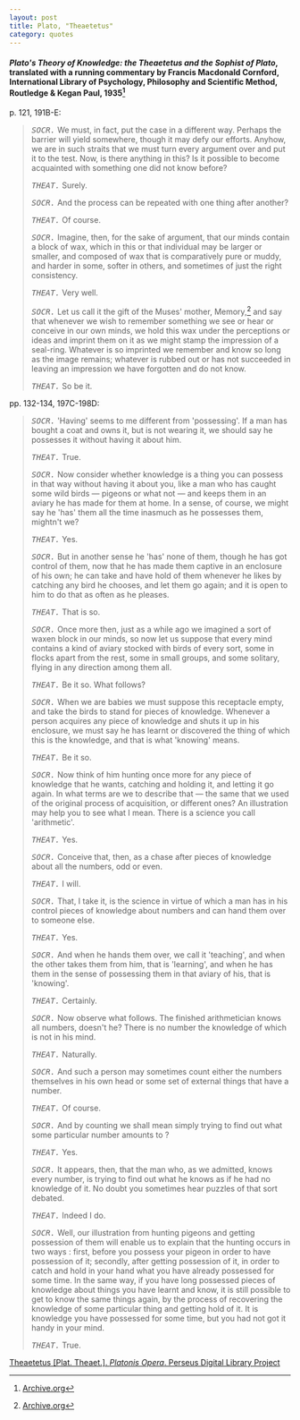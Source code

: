 ```yaml
---
layout: post
title: Plato, "Theaetetus"
category: quotes
---
```


#### *Plato's Theory of Knowledge: the *Theaetetus* and the *Sophist* of Plato*, translated with a running commentary by Francis Macdonald Cornford, International Library of Psychology, Philosophy and Scientific Method, Routledge & Kegan Paul, 1935[^1]

[^1]: [Archive.org](https://archive.org/details/in.ernet.dli.2015.136245/page/n8/mode/1up)

p. 121, 191B-E:

> <TT>*SOCR.*</TT> We must, in fact, put the case in a different way. Perhaps the barrier will yield somewhere, though it may defy our efforts. Anyhow, we are in such straits that we must turn every argument over and put it to the test. Now, is there anything in this? Is it possible to become acquainted with something one did not know before?
>
> <TT>*THEAT.*</TT> Surely.
>
> <TT>*SOCR.*</TT> And the process can be repeated with one thing after another?
>
> <TT>*THEAT.*</TT> Of course.
>
> <TT>*SOCR.*</TT> Imagine, then, for the sake of argument, that our minds contain a block of wax, which in this or that individual may be larger or smaller, and composed of wax that is comparatively pure or muddy, and harder in some, softer in others, and sometimes of just the right consistency.
>
> <TT>*THEAT.*</TT> Very well.
>
> <TT>*SOCR.*</TT> Let us call it the gift of the Muses' mother, Memory,[^1] and say that whenever we wish to remember something we see or hear or conceive in our own minds, we hold this wax under the perceptions or ideas and imprint them on it as we might stamp the impression of a seal-ring. Whatever is so imprinted we remember and know so long as the image remains; whatever is rubbed out or has not succeeded in leaving an impression we have forgotten and do not know.
>
> <TT>*THEAT.*</TT> So be it.

[^1]: "MNEMOSYNE was the Titan goddess of memory and remembrance and the inventress of language and words.

    "As a Titan daughter of Ouranos (Uranus, Heaven), Mnemosyne was also a goddess of time. She represented the rote memorisation required to preserve the stories of history and the sagas of myth before the introduction of writing. In this role she was the mother of the Mousai (Muses) who were originally patron goddesses of poets of the oral tradition." [Theoi Project](https://www.theoi.com/Titan/TitanisMnemosyne.html)

pp. 132-134, 197C-198D:

> <TT>*SOCR.*</TT> 'Having' seems to me different from 'possessing'. If a man has bought a coat and owns it, but is not wearing it, we should say he possesses it without having it about him.
>
> <TT>*THEAT.*</TT> True.
>
> <TT>*SOCR.*</TT> Now consider whether knowledge is a thing you can possess in that way without having it about you, like a man who has caught some wild birds — pigeons or what not — and keeps them in an aviary he has made for them at home. In a sense, of course, we might say he 'has' them all the time inasmuch as he possesses them, mightn't we?
>
> <TT>*THEAT.*</TT> Yes.
>
> <TT>*SOCR.*</TT> But in another sense he 'has' none of them, though he has got control of them, now that he has made them captive in an enclosure of his own; he can take and have hold of them whenever he likes by catching any bird he chooses, and let them go again; and it is open to him to do that as often as he pleases.
>
> <TT>*THEAT.*</TT> That is so.
>
> <TT>*SOCR.*</TT> Once more then, just as a while ago we imagined a sort of waxen block in our minds, so now let us suppose that every mind contains a kind of aviary stocked with birds of every sort, some in flocks apart from the rest, some in small groups, and some solitary, flying in any direction among them all.
>
> <TT>*THEAT.*</TT> Be it so. What follows?
>
> <TT>*SOCR.*</TT> When we are babies we must suppose this receptacle empty, and take the birds to stand for pieces of knowledge. Whenever a person acquires any piece of knowledge and shuts it up in his enclosure, we must say he has learnt or discovered the thing of which this is the knowledge, and that is what 'knowing' means.
>
> <TT>*THEAT.*</TT> Be it so.
>
> <TT>*SOCR.*</TT> Now think of him hunting once more for any piece of knowledge that he wants, catching and holding it, and letting it go again. In what terms are we to describe that — the same that we used of the original process of acquisition, or different ones? An illustration may help you to see what I mean. There is a science you call 'arithmetic'.
>
> <TT>*THEAT.*</TT> Yes.
>
> <TT>*SOCR.*</TT> Conceive that, then, as a chase after pieces of knowledge about all the numbers, odd or even.
>
> <TT>*THEAT.*</TT> I will.
>
> <TT>*SOCR.*</TT> That, I take it, is the science in virtue of which a man has in his control pieces of knowledge about numbers and can hand them over to someone else.
>
> <TT>*THEAT.*</TT> Yes.
>
> <TT>*SOCR.*</TT> And when he hands them over, we call it 'teaching', and when the other takes them from him, that is 'learning', and when he has them in the sense of possessing them in that aviary of his, that is 'knowing'.
>
> <TT>*THEAT.*</TT> Certainly.
>
> <TT>*SOCR.*</TT> Now observe what follows. The finished arithmetician knows all numbers, doesn't he? There is no number the knowledge of which is not in his mind.
>
> <TT>*THEAT.*</TT> Naturally.
>
> <TT>*SOCR.*</TT> And such a person may sometimes count either the numbers themselves in his own head or some set of external things that have a number.
>
> <TT>*THEAT.*</TT> Of course.
>
> <TT>*SOCR.*</TT> And by counting we shall mean simply trying to find out what some particular number amounts to ?
>
> <TT>*THEAT.*</TT> Yes.
>
> <TT>*SOCR.*</TT> It appears, then, that the man who, as we admitted, knows every number, is trying to find out what he knows as if he had no knowledge of it. No doubt you sometimes hear puzzles of that sort debated.
>
> <TT>*THEAT.*</TT> Indeed I do.
>
> <TT>*SOCR.*</TT> Well, our illustration from hunting pigeons and getting possession of them will enable us to explain that the hunting occurs in two ways : first, before you possess your pigeon in order to have possession of it; secondly, after getting possession of it, in order to catch and hold in your hand what you have already possessed for some time. In the same way, if you have long possessed pieces of knowledge about things you have learnt and know, it is still possible to get to know the same things again, by the process of recovering the knowledge of some particular thing and getting hold of it. It is knowledge you have possessed for some time, but you had not got it handy in your mind.
>
> <TT>*THEAT.*</TT> True.

[Theaetetus \[Plat. Theaet.\]. *Platonis Opera*. Perseus Digital Library Project](http://data.perseus.org/citations/urn:cts:greekLit:tlg0059.tlg006.perseus-grc1:142a)